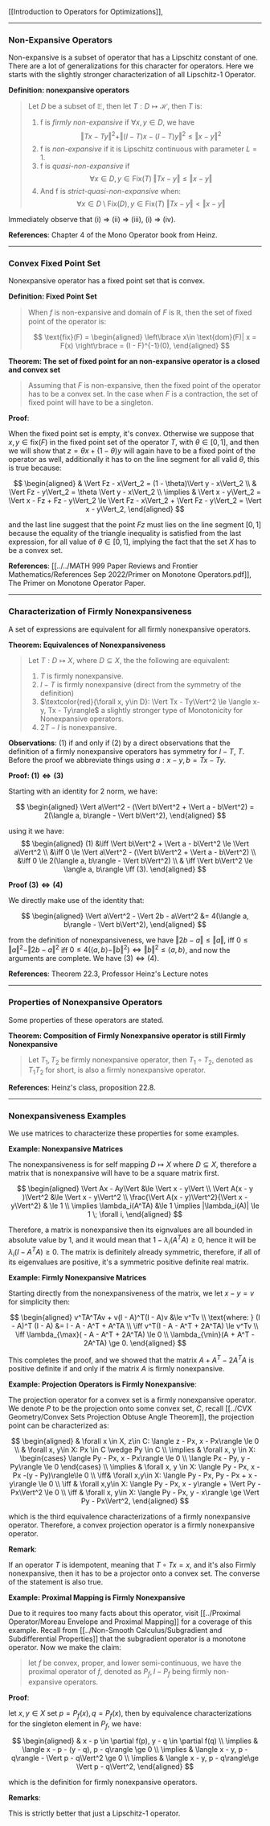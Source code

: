 [[Introduction to Operators for Optimizations]], 

---
### **Non-Expansive Operators**
Non-expansive is a subset of operator that has a Lipschitz constant of one. There are a lot of generalizations for this character for operators. Here we starts with the slightly stronger characterization of all Lipschitz-1 Operator. 

**Definition: nonexpansive operators**

> Let $D$ be a subset of $\mathbb E$, then let $T: D \mapsto \mathcal H$, then $T$ is: 
> 1. f is *firmly non-expansive* if $\forall x, y\in D$, we have 
>     $$
>     \Vert Tx - Ty\Vert^2 + \Vert (I - T)x- (I - T)y\Vert^2 \le \Vert x - y\Vert^2
>     $$
> 2. f is *non-expansive* if it is Lipschitz continuous with parameter $L = 1$. 
> 3. f is *quasi-non-expansive* if 
>     $$
>     \forall x \in D, y \in \text{Fix}(T) \; \Vert Tx - y\Vert \le \Vert x - y\Vert
>     $$
> 4. And f is *strict-quasi-non-expansive* when: 
>     $$
>     \forall x \in D \setminus \text{Fix}(D), y\in \text{Fix}(T)\; 
>     \Vert Tx - y\Vert < \Vert x - y\Vert
>     $$

Immediately observe that (i) => (ii) => (iii), (i) => (iv). 


**References**: Chapter 4 of the Mono Operator book from Heinz. 

---
### **Convex Fixed Point Set**

Nonexpansive operator has a fixed point set that is convex. 

**Definition: Fixed Point Set**
> When $f$ is non-expansive and domain of $F$ is $\mathbb R$, then the set of fixed point of the operator is: 
> 
> $$
> \text{fix}(F) = 
> \begin{aligned}
>    \left\lbrace
>        x\in \text{dom}(F)| x = F(x)
>    \right\rbrace = 
>    (I - F)^{-1}(0), 
> \end{aligned}
> $$

**Theorem: The set of fixed point for an non-expansive operator is a closed and convex set**

> Assuming that $F$ is non-expansive, then the fixed point of the operator has to be a convex set. In the case when $F$ is a contraction, the set of fixed point will have to be a singleton. 

**Proof**: 

When the fixed point set is empty, it's convex. Otherwise we suppose that $x, y \in \text{fix}(F)$ in the fixed point set of the operator $T$, with $\theta \in [0, 1]$, and then we will show that $z = \theta x + (1 - \theta)y$ will again have to be a fixed point of the operator as well, additionally it has to on the line segment for all valid $\theta$, this is true because: 

$$
\begin{aligned}
    & \Vert Fz - x\Vert_2 = (1 - \theta)\Vert y - x\Vert_2
    \\
    & \Vert Fz - y\Vert_2 = \theta \Vert y - x\Vert_2
    \\
    \implies &
    \Vert x - y\Vert_2 = \Vert x - Fz + Fz - y\Vert_2 \le 
    \Vert Fz - x\Vert_2 + \Vert Fz - y\Vert_2 = \Vert x - y\Vert_2, 
\end{aligned}
$$

and the last line suggest that the point $Fz$ must lies on the line segment $[0, 1]$ because the equality of the triangle inequality is satisfied from the last expression, for all value of $\theta\in [0, 1]$, implying the fact that the set $X$ has to be a convex set. 

**References**: [[../../MATH 999 Paper Reviews and Frontier Mathematics/References Sep 2022/Primer on Monotone Operators.pdf]], The Primer on Monotone Operator Paper. 


---
### **Characterization of Firmly Nonexpansiveness**

A set of expressions are equivalent for all firmly nonexpansive operators. 

**Theorem: Equivalences of Nonexpansiveness**

> Let $T: D\mapsto X$, where $D\subseteq X$, the the following are equivalent: 
> 1. $T$ is firmly nonexpansive. 
> 2. $I - T$ is firmly nonexpansive (direct from the symmetry of the definition)
> 3. $\textcolor{red}{\forall x, y\in D}: \Vert Tx - Ty\Vert^2 \le \langle x-y, Tx - Ty\rangle$ a slightly stronger type of Monotonicity for Nonexpansive operators. 
> 4. $2T - I$ is nonexpansive. 

**Observations**: (1) if and only if (2) by a direct observations that the definition of a firmly nonexpansive operators has symmetry for $I - T$, $T$. Before the proof we abbreviate things using $a: x-y, b = Tx - Ty$. 

**Proof: $(1)\iff (3)$** 

Starting with an identity for 2 norm, we have: 

$$
\begin{aligned}
    \Vert a\Vert^2 - (\Vert b\Vert^2 + \Vert a - b\Vert^2) = 2(\langle a, b\rangle - \Vert b\Vert^2), 
\end{aligned}
$$

using it we have: 
$$
\begin{aligned}
    (1) &\iff 
    \Vert b\Vert^2 + \Vert a - b\Vert^2 \le \Vert a\Vert^2 
    \\
    &\iff 
    0 \le \Vert a\Vert^2 - (\Vert b\Vert^2 + \Vert a - b\Vert^2)
    \\
    &\iff 
    0 \le 2(\langle a, b\rangle - \Vert b\Vert^2)
    \\
    & \iff 
    \Vert b\Vert^2 \le \langle a, b\rangle \iff (3). 
\end{aligned}
$$

**Proof $(3)\iff (4)$**

We directly make use of the identity that: 

$$
\begin{aligned}
    \Vert a\Vert^2 - \Vert 2b - a\Vert^2 &= 4(\langle a, b\rangle - \Vert b\Vert^2),
\end{aligned}
$$

from the definition of nonexpansiveness, we have $\Vert 2b - a\Vert \le \Vert a\Vert$, iff $0 \le \Vert a\Vert^2 - \Vert 2b - a\Vert^2$ iff $0 \le 4(\langle a, b\rangle - \Vert b\Vert^2) \iff \Vert b\Vert^2 \le \langle a, b\rangle$, and now the arguments are complete. We have $(3)\iff (4)$. 

**References**: 
Theorem 22.3, Professor Heinz's Lecture notes


---
### **Properties of Nonexpansive Operators**

Some properties of these operators are stated. 

**Theorem: Composition of Firmly Nonexpansive operator is still Firmly Nonexpansive**
> Let $T_1, T_2$ be firmly nonexpansive operator, then $T_1\circ T_2$, denoted as $T_1T_2$ for short, is also a firmly nonexpansive operator. 

**References**: Heinz's class, proposition 22.8. 

---
### **Nonexpansiveness Examples**

We use matrices to characterize these properties for some examples. 

**Example: Nonexpansive Matrices**

The nonexpansiveness is for self mapping $D\mapsto X$  where $D\subseteq X$, therefore a matrix that is nonexpansive will have to be a square matrix first. 

$$
\begin{aligned}
    \Vert Ax - Ay\Vert &\le \Vert x - y\Vert
    \\
    \Vert A(x - y )\Vert^2 &\le \Vert x - y\Vert^2
    \\
    \frac{\Vert A(x - y)\Vert^2}{\Vert x - y\Vert^2} & \le 1
    \\
    \implies \lambda_i(A^TA) &\le 1 \implies |\lambda_i(A)| \le 1 \; \forall i, 
\end{aligned}
$$

Therefore, a matrix is nonexpansive then its eignvalues are all bounded in absolute value by $1$, and it would mean that $1 - \lambda_i(A^TA) \ge 0$, hence it will be $\lambda_i(I - A^TA)\ge0$. The matrix is definitely already symmetric, therefore, if all of its eigenvalues are positive, it's a symmetric positive definite real matrix.

**Example: Firmly Nonexpansive Matrices**

Starting directly from the nonexpansiveness of the matrix, we let $x - y = v$ for simplicity then:

$$
\begin{aligned}
    v^TA^TAv + v(I - A)^T(I - A)v &\le v^Tv 
    \\
    \text{where: } (I - A)^T (I - A) &= I - A - A^T + A^TA
    \\
    \iff
    v^T(I - A - A^T + 2A^TA) \le v^Tv
    \\
    \iff 
    \lambda_{\max}( - A - A^T + 2A^TA) \le 0 
    \\
    \lambda_{\min}(A + A^T - 2A^TA) \ge 0. 
\end{aligned}
$$

This completes the proof, and we showed that the matrix $A + A^T - 2A^TA$ is positive definite if and only if the matrix $A$ is firmly nonexpansive. 

**Example: Projection Operators is Firmly Nonexpansive**: 

The projection operator for a convex set is a firmly nonexpansive operator. We denote $P$ to be the projection onto some convex set, $C$, recall [[../CVX Geometry/Convex Sets Projection Obtuse Angle Theorem]], the projection point can be characterized as: 

$$
\begin{aligned}
    & \forall x \in X, z\in C: 
    \langle z - Px, x - Px\rangle \le 0
    \\
    & \forall x, y\in X: Px \in C \wedge Py \in C
    \\
    \implies & \forall x, y \in X: 
    \begin{cases}
        \langle Py - Px, x - Px\rangle \le 0
        \\
        \langle Px - Py, y - Py\rangle \le 0
    \end{cases}
    \\
    \implies &
    \forall x, y \in X:  \langle Py - Px, x - Px -(y - Py)\rangle\le 0
    \\
    \iff&
    \forall x,y\in X: 
    \langle Py - Px, Py - Px + x - y\rangle \le 0
    \\
    \iff & 
    \forall x,y\in X: 
    \langle Py - Px, x - y\rangle + \Vert Py - Px\Vert^2 \le 0
    \\
    \iff & 
    \forall x, y\in X: 
    \langle Py - Px, y - x\rangle \ge \Vert Py - Px\Vert^2, 
\end{aligned}
$$

which is the third equivalence characterizations of a firmly nonexpansive operator. Therefore, a convex projection operator is a firmly nonexpansive operator. 

**Remark**: 

If an operator $T$ is idempotent, meaning that $T\circ Tx = x$, and it's also Firmly nonexpansive, then it has to be a projector onto a convex set. The converse of the statement is also true. 

**Example: Proximal Mapping is Firmly Nonexpansive**

Due to it requires too many facts about this operator, visit [[../Proximal Operator/Moreau Envelope and Proximal Mapping]] for a coverage of this example. Recall from [[../Non-Smooth Calculus/Subgradient and Subdifferential Properties]] that the subgradient operator is a monotone operator. Now we make the claim: 

> let $f$ be convex, proper, and lower semi-continuous, we have the proximal operator of $f$, denoted as $P_f, I - P_f$ being firmly non-expansive operators. 

**Proof**: 

let $x, y\in X$ set $p = P_f(x), q = P_f(x)$, then by equivalence characterizations for the singleton element in $P_f$, we have: 

$$
\begin{aligned}
    & x - p \in \partial f(p), y - q \in \partial f(q)
    \\
    \implies &
    \langle x - p - (y - q), p - q\rangle \ge 0 
    \\
    \implies 
    & \langle x - y, p - q\rangle - \Vert p - q\Vert^2 \ge 0
    \\
    \implies 
    & \langle x - y, p - q\rangle\ge \Vert p - q\Vert^2, 
\end{aligned}
$$

which is the definition for firmly nonexpansive operators. 

**Remarks**: 

This is strictly better that just a Lipschitz-1 operator. 
